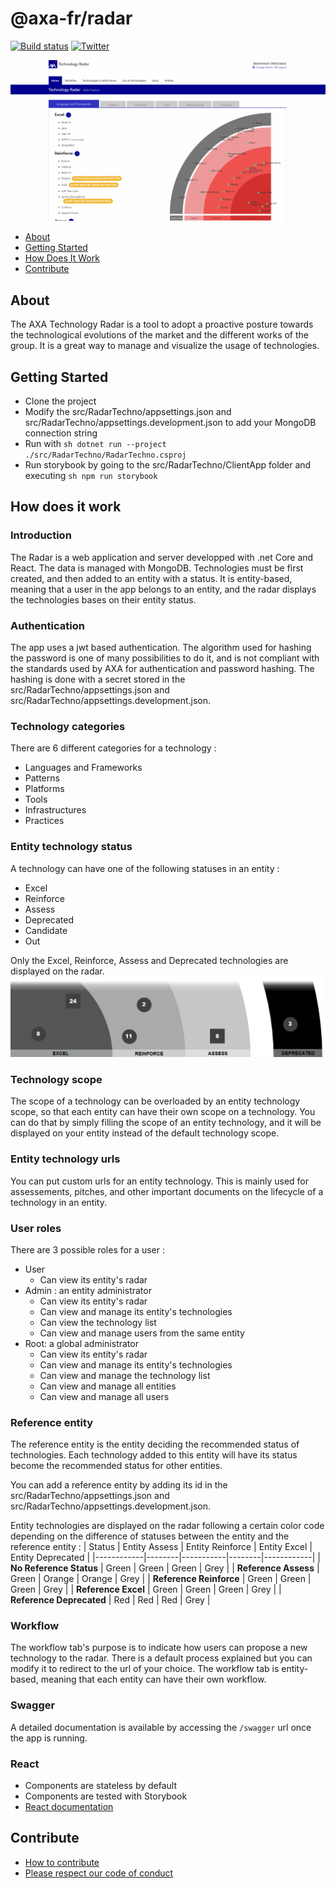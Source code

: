 # @axa-fr/radar

[![Build status](https://dev.azure.com/axaguildev/radar/_apis/build/status/AxaGuilDEv.radar?branch=master)](https://dev.azure.com/axaguildev/radar)
[![Twitter](https://img.shields.io/twitter/follow/GuildDEvOpen?style=social)](https://twitter.com/intent/follow?screen_name=GuildDEvOpen)

<p align="center">
    <img src="./docs/img/introduction.gif"
     alt="Sample Radar" />
</p>

- [About](#about)
- [Getting Started](#getting-started)
- [How Does It Work](#how-does-it-work)
- [Contribute](#contribute)

## About

The AXA Technology Radar is a tool to adopt a proactive posture towards the technological evolutions of the market and the different works of the group.
It is a great way to manage and visualize the usage of technologies.

## Getting Started

- Clone the project
- Modify the src/RadarTechno/appsettings.json and src/RadarTechno/appsettings.development.json to add your MongoDB connection string
- Run with `sh dotnet run --project ./src/RadarTechno/RadarTechno.csproj`
- Run storybook by going to the src/RadarTechno/ClientApp folder and executing `sh npm run storybook`

## How does it work

### Introduction

The Radar is a web application and server developped with .net Core and React. The data is managed with MongoDB.
Technologies must be first created, and then added to an entity with a status.
It is entity-based, meaning that a user in the app belongs to an entity, and the radar displays the technologies bases on their entity status.

### Authentication

The app uses a jwt based authentication. The algorithm used for hashing the password is one of many possibilities to do it, and is not compliant with the standards used by AXA for authentication and password hashing.
The hashing is done with a secret stored in the src/RadarTechno/appsettings.json and src/RadarTechno/appsettings.development.json.

### Technology categories

There are 6 different categories for a technology :

- Languages and Frameworks
- Patterns
- Platforms
- Tools
- Infrastructures
- Practices

### Entity technology status

A technology can have one of the following statuses in an entity :

- Excel
- Reinforce
- Assess
- Deprecated
- Candidate
- Out

Only the Excel, Reinforce, Assess and Deprecated technologies are displayed on the radar.
![statuses displayed on radar](./docs/img/status.png)

### Technology scope

The scope of a technology can be overloaded by an entity technology scope, so that each entity can have their own scope on a technology. You can do that by simply filling the scope of an entity technology, and it will be displayed on your entity instead of the default technology scope.

### Entity technology urls

You can put custom urls for an entity technology. This is mainly used for assessements, pitches, and other important documents on the lifecycle of a technology in an entity.

### User roles

There are 3 possible roles for a user :

- User
  - Can view its entity's radar
- Admin : an entity administrator
  - Can view its entity's radar
  - Can view and manage its entity's technologies
  - Can view the technology list
  - Can view and manage users from the same entity
- Root: a global administrator
  - Can view its entity's radar
  - Can view and manage its entity's technologies
  - Can view and manage the technology list
  - Can view and manage all entities
  - Can view and manage all users

### Reference entity

The reference entity is the entity deciding the recommended status of technologies. Each technology added to this entity will have its status become the recommended status for other entities.

You can add a reference entity by adding its id in the src/RadarTechno/appsettings.json and src/RadarTechno/appsettings.development.json.

Entity technologies are displayed on the radar following a certain color code depending on the difference of statuses between the entity and the reference entity :
| Status | Entity Assess | Entity Reinforce | Entity Excel | Entity Deprecated |
|------------|--------|-----------|--------|------------|
| **No Reference Status** | Green | Green | Green | Grey |
| **Reference Assess** | Green | Orange | Orange | Grey |
| **Reference Reinforce** | Green | Green | Green | Grey |
| **Reference Excel** | Green | Green | Green | Grey |
| **Reference Deprecated** | Red | Red | Red | Grey |

### Workflow

The workflow tab's purpose is to indicate how users can propose a new technology to the radar.
There is a default process explained but you can modify it to redirect to the url of your choice.
The workflow tab is entity-based, meaning that each entity can have their own workflow.

### Swagger

A detailed documentation is available by accessing the `/swagger` url once the app is running.

### React

- Components are stateless by default
- Components are tested with Storybook
- [React documentation](https://axaguildev.github.io?target=react_toolkit_design)

## Contribute

- [How to contribute](./CONTRIBUTING.md)
- [Please respect our code of conduct](./CODE_OF_CONDUCT.md)
